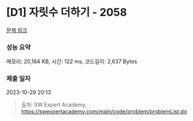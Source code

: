 # [D1] 자릿수 더하기 - 2058 

[문제 링크](https://swexpertacademy.com/main/code/problem/problemDetail.do?contestProbId=AV5QPRjqA10DFAUq) 

### 성능 요약

메모리: 20,164 KB, 시간: 122 ms, 코드길이: 2,637 Bytes

### 제출 일자

2023-10-29 20:13



> 출처: SW Expert Academy, https://swexpertacademy.com/main/code/problem/problemList.do